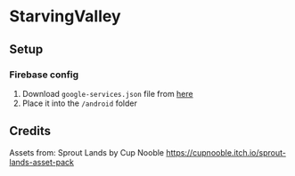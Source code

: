 # StarvingValley

## Setup

### Firebase config
1. Download `google-services.json` file from [here](https://console.firebase.google.com/u/0/project/starving-valley/settings/general/android:io.github.StarvingValley)
2. Place it into the `/android` folder



## Credits

Assets from: Sprout Lands by Cup Nooble
https://cupnooble.itch.io/sprout-lands-asset-pack